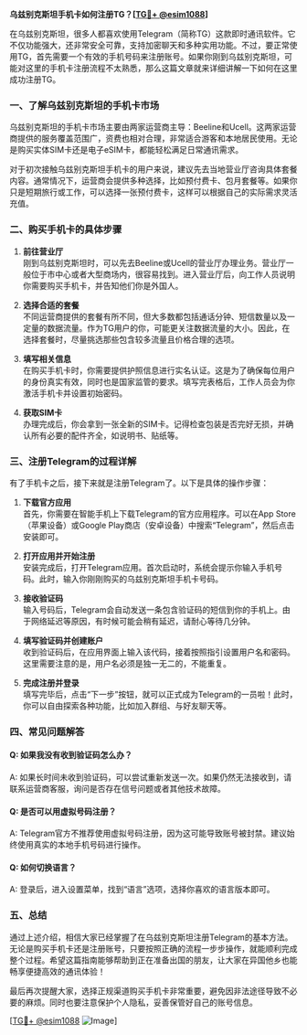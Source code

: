 **乌兹别克斯坦手机卡如何注册TG？[[TG💪+ @esim1088](https://t.me/s/esim1088)]**

在乌兹别克斯坦，很多人都喜欢使用Telegram（简称TG）这款即时通讯软件。它不仅功能强大，还非常安全可靠，支持加密聊天和多种实用功能。不过，要正常使用TG，首先需要一个有效的手机号码来注册账号。如果你刚到乌兹别克斯坦，可能对这里的手机卡注册流程不太熟悉，那么这篇文章就来详细讲解一下如何在这里成功注册TG。

### 一、了解乌兹别克斯坦的手机卡市场

乌兹别克斯坦的手机卡市场主要由两家运营商主导：Beeline和Ucell。这两家运营商提供的服务覆盖范围广，资费也相对合理，非常适合游客和本地居民使用。无论是购买实体SIM卡还是电子eSIM卡，都能轻松满足日常通讯需求。

对于初次接触乌兹别克斯坦手机卡的用户来说，建议先去当地营业厅咨询具体套餐内容。通常情况下，运营商会提供多种选择，比如预付费卡、包月套餐等。如果你只是短期旅行或工作，可以选择一张预付费卡，这样可以根据自己的实际需求灵活充值。

### 二、购买手机卡的具体步骤

1. **前往营业厅**  
   刚到乌兹别克斯坦时，可以先去Beeline或Ucell的营业厅办理业务。营业厅一般位于市中心或者大型商场内，很容易找到。进入营业厅后，向工作人员说明你需要购买手机卡，并告知他们你是外国人。

2. **选择合适的套餐**  
   不同运营商提供的套餐有所不同，但大多数都包括通话分钟、短信数量以及一定量的数据流量。作为TG用户的你，可能更关注数据流量的大小。因此，在选择套餐时，尽量挑选那些包含较多流量且价格合理的选项。

3. **填写相关信息**  
   在购买手机卡时，你需要提供护照信息进行实名认证。这是为了确保每位用户的身份真实有效，同时也是国家监管的要求。填写完表格后，工作人员会为你激活手机卡并设置初始密码。

4. **获取SIM卡**  
   办理完成后，你会拿到一张全新的SIM卡。记得检查包装是否完好无损，并确认所有必要的配件齐全，如说明书、贴纸等。

### 三、注册Telegram的过程详解

有了手机卡之后，接下来就是注册Telegram了。以下是具体的操作步骤：

1. **下载官方应用**  
   首先，你需要在智能手机上下载Telegram的官方应用程序。可以在App Store（苹果设备）或Google Play商店（安卓设备）中搜索“Telegram”，然后点击安装即可。

2. **打开应用并开始注册**  
   安装完成后，打开Telegram应用。首次启动时，系统会提示你输入手机号码。此时，输入你刚刚购买的乌兹别克斯坦手机卡号码。

3. **接收验证码**  
   输入号码后，Telegram会自动发送一条包含验证码的短信到你的手机上。由于网络延迟等原因，有时候可能会稍有延迟，请耐心等待几分钟。

4. **填写验证码并创建账户**  
   收到验证码后，在应用界面上输入该代码，接着按照指引设置用户名和密码。这里需要注意的是，用户名必须是独一无二的，不能重复。

5. **完成注册并登录**  
   填写完毕后，点击“下一步”按钮，就可以正式成为Telegram的一员啦！此时，你可以自由探索各种功能，比如加入群组、与好友聊天等。

### 四、常见问题解答

#### Q: 如果我没有收到验证码怎么办？
A: 如果长时间未收到验证码，可以尝试重新发送一次。如果仍然无法接收到，请联系运营商客服，询问是否存在信号问题或者其他技术故障。

#### Q: 是否可以用虚拟号码注册？
A: Telegram官方不推荐使用虚拟号码注册，因为这可能导致账号被封禁。建议始终使用真实的本地手机号码进行操作。

#### Q: 如何切换语言？
A: 登录后，进入设置菜单，找到“语言”选项，选择你喜欢的语言版本即可。

### 五、总结

通过上述介绍，相信大家已经掌握了在乌兹别克斯坦注册Telegram的基本方法。无论是购买手机卡还是注册账号，只要按照正确的流程一步步操作，就能顺利完成整个过程。希望这篇指南能够帮助到正在准备出国的朋友，让大家在异国他乡也能畅享便捷高效的通讯体验！

最后再次提醒大家，选择正规渠道购买手机卡非常重要，避免因非法途径导致不必要的麻烦。同时也要注意保护个人隐私，妥善保管好自己的账号信息。

[[TG💪+ @esim1088](https://t.me/s/esim1088) ![Image](https://i.postimg.cc/4NQfJmqS/Snipaste-2025-05-13-00-14-12.png)]
